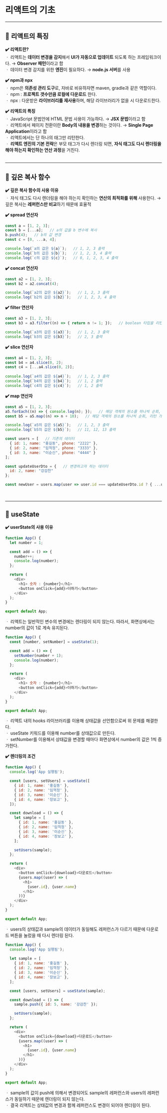 # 리액트의 기초
---
## :mag_right: 리액트의 특징
**✔️ 리액트란?**   
ㆍ 리액트는 **데이터 변경을 감지**해서 **UI가 자동으로 업데이트** 되도록 하는 프레임워크이다. → **Observer 패턴**이라고 함   
ㆍ 데이터 변경 감지를 위한 **엔진**이 필요하다. → **node.js 서버**를 사용   

**✔️ npm과 npx**   
ㆍ npm은 **의존성 관리 도구**로, 자바로 비유하자면 maven, gradle과 같은 역할이다.   
ㆍ npm : **프로젝트 갯수만큼 로컬에 다운로드** 한다.   
ㆍ npx : 다운받은 **라이브러리를 재사용**하며, 해당 라이브러리가 없을 시 다운로드한다.   

**✔️ 리액트의 특징**   
ㆍ JavaScript 문법안에 HTML 문법 사용이 가능하다. → **JSX 문법**이라고 함   
ㆍ 리액트에서 페이지 전환이란 **Body의 내용을 변경**하는 것이다. → **Single Page Application**이라고 함   
ㆍ 리액트에서는 단 하나의 태그만 리턴한다.   
ㆍ **리액트 엔진의 기본 전략**은 부모 태그가 다시 렌더링 되면, **자식 태그도 다시 렌더링을 해야 하는지 확인하는 연산 과정**을 거친다.   
</br>

---
## :mag_right: 깊은 복사 함수
**✔️ 깊은 복사 함수의 사용 이유**   
ㆍ 자식 태그도 다시 렌더링을 해야 하는지 확인하는 **연산의 최적화를 위해** 사용한다. → 깊은 복사는 **레퍼런스만 비교**하기 때문에 효율적   

**✔️ spread 연산자**
```javascript
const a = [1, 2, 3];
const b = [...a];   // a의 값을 b 변수에 복사
b.push(4);   // b의 값 변경
const c = [0, ...a, 4];

console.log(`a의 값은 ${a}`);   // 1, 2, 3 출력
console.log(`b의 값은 ${b}`);   // 1, 2, 3, 4 출력
console.log(`c의 값은 ${c}`);   // 0, 1, 2, 3, 4 출력
```

**✔️ concat 연산자**
```javascript
const a2 = [1, 2, 3];
const b2 = a2.concat(4);

console.log(`a2의 값은 ${a2}`);   // 1, 2, 3 출력
console.log(`b2의 값은 ${b2}`);   // 1, 2, 3, 4 출력
```

**✔️ filter 연산자**
```javascript
const a3 = [1, 2, 3];
const b3 = a3.filter((n) => { return n != 1; });   // boolean 타입을 리턴, true인 값만 걸러냄

console.log(`a3의 값은 ${a3}`);   // 1, 2, 3 출력
console.log(`b3의 값은 ${b3}`);   // 2, 3 출력
```

**✔️ slice 연산자**
```javascript
const a4 = [1, 2, 3];
const b4 = a4.slice(0, 2);
const c4 = [...a4.slice(0, 2)];
        
console.log(`a4의 값은 ${a4}`);   // 1, 2, 3 출력
console.log(`b4의 값은 ${b4}`);   // 1, 2 출력
console.log(`c4의 값은 ${c4}`);   // 1, 2 출력
```

**✔️ map 연산자**
```javascript
const a5 = [1, 2, 3];
a5.forEach((n) => { console.log(n); });   // 해당 객체의 원소를 하나씩 순회, 리턴 못함
const b5 = a5.map((n) => n + 10);   // 해당 객체의 원소를 하나씩 순회, 리턴 가능, 가공 가능

console.log(`a5의 값은 ${a5}`);   // 1, 2, 3 출력
console.log(`b5의 값은 ${b5}`);   // 11, 12, 13 출력
```
```javascript
const users = [   // 기존의 데이터
  { id: 1, name: "홍길동", phone: "2222" },
  { id: 2, name: "임꺽정", phone: "3333" },
  { id: 3, name: "이순신", phone: "4444" }
];

const updateUserDto = {   // 변경하고자 하는 데이터
  id: 2, name: "강감찬"
};

const newUser = users.map(user => user.id === updateUserDto.id ? { ...user, ...updateUserDto } : user);   // map 연산자를 이용해서 기존 데이터 수정
```
</br>

---
## :mag_right: useState
**✔️ userState의 사용 이유**   
```javascript
function App() {
  let number = 1;

  const add = () => {
    number++;
    console.log(number);
  };

  return (
    <div>
      <h1> 숫자 : {number}</h1>
      <button onClick={add}>더하기</button>
    </div>
  );
}

export default App;
```
ㆍ 리액트는 일반적인 변수의 변경에는 렌더링이 되지 않는다. 따라서, 화면상에서는 number의 값이 1로 계속 유지된다.   

```javascript
function App() {
  const [number, setNumber] = useState(1);

  const add = () => {
    setNumber(number + 1);
    console.log(number);
  };

  return (
    <div>
      <h1> 숫자 : {number}</h1>
      <button onClick={add}>더하기</button>
    </div>
  );
}

export default App;
```
ㆍ 리액트 내의 hooks 라이브러리를 이용해 상태값을 선언함으로써 위 문제를 해결한다.   
ㆍ useState 키워드를 이용해 number를 상태값으로 만든다.   
ㆍ setNumber를 이용해서 상태값을 변경할 때마다 화면상에서 number의 값은 1씩 증가한다.   

**✔️ 렌더링의 조건**   
```javascript
function App() {
  console.log('App 실행됨');

  const [users, setUsers] = useState([
    { id: 1, name: '홍길동' },
    { id: 2, name: '임꺽정' },
    { id: 3, name: '이순신' },
    { id: 4, name: '장보고' },
  ]);

  const download = () => {
    let sample = [
      { id: 1, name: '홍길동' },
      { id: 2, name: '임꺽정' },
      { id: 3, name: '이순신' },
      { id: 4, name: '장보고' },
    ];

    setUsers(sample);
  };

  return (
    <div>
      <button onClick={download}>다운로드</button>
      {users.map((user) => (
        <h1>
          {user.id}, {user.name}
        </h1>
      ))}
    </div>
  );
}

export default App;
```
ㆍ users의 상태값과 sample의 데이터가 동일해도 레퍼런스가 다르기 때문에 다운로드 버튼을 눌렀을 때 다시 렌더링 된다.

```javascript
function App() {
  console.log('App 실행됨');
  
  let sample = [
    { id: 1, name: '홍길동' },
    { id: 2, name: '임꺽정' },
    { id: 3, name: '이순신' },
    { id: 4, name: '장보고' },
  ];

  const [users, setUsers] = useState(sample);

  const download = () => {
    sample.push({ id: 5, name: '강감찬' });

    setUsers(sample);
  };

  return (
    <div>
      <button onClick={download}>다운로드</button>
      {users.map((user) => (
        <h1>
          {user.id}, {user.name}
        </h1>
      ))}
    </div>
  );
}

export default App;
```
ㆍ sample의 값이 push에 의해서 변경되어도 sample의 레퍼런스와 users의 레퍼런스가 동일하기 때문에 렌더링이 되지 않는다.   
ㆍ 결국 리액트는 상태값의 변경과 함께 레퍼런스도 변경이 되어야 렌더링이 된다.   
